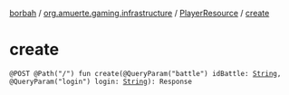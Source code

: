 [borbah](../../index.md) / [org.amuerte.gaming.infrastructure](../index.md) / [PlayerResource](index.md) / [create](./create.md)

# create

`@POST @Path("/") fun create(@QueryParam("battle") idBattle: `[`String`](https://kotlinlang.org/api/latest/jvm/stdlib/kotlin/-string/index.html)`, @QueryParam("login") login: `[`String`](https://kotlinlang.org/api/latest/jvm/stdlib/kotlin/-string/index.html)`): Response`